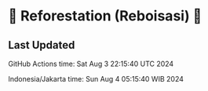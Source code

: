 
# 🌳 Reforestation (Reboisasi) 🌲

## Last Updated

GitHub Actions time: Sat Aug  3 22:15:40 UTC 2024

Indonesia/Jakarta time: Sun Aug  4 05:15:40 WIB 2024
